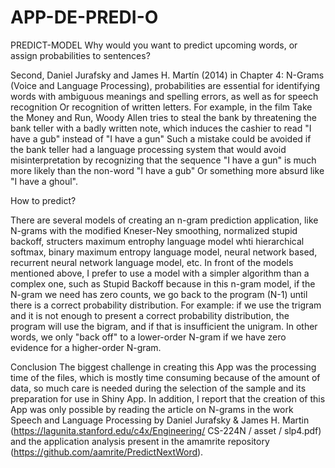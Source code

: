 # APP-DE-PREDI-O

PREDICT-MODEL
Why would you want to predict upcoming words, or assign probabilities to sentences?

Second, Daniel Jurafsky and James H. Martín (2014) in Chapter 4: N-Grams (Voice and Language Processing), probabilities are essential for identifying words with ambiguous meanings and spelling errors, as well as for speech recognition Or recognition of written letters. For example, in the film Take the Money and Run, Woody Allen tries to steal the bank by threatening the bank teller with a badly written note, which induces the cashier to read "I have a gub" instead of "I have a gun" Such a mistake could be avoided if the bank teller had a language processing system that would avoid misinterpretation by recognizing that the sequence "I have a gun" is much more likely than the non-word "I have a gub" Or something more absurd like "I have a ghoul".

How to predict?

There are several models of creating an n-gram prediction application, like N-grams with the modified Kneser-Ney smoothing, normalized stupid backoff, structers maximum entrophy language model whti hierarchical softmax, binary maximum entropy language model, neural network based, recurrent neural network language model, etc. In front of the models mentioned above, I prefer to use a model with a simpler algorithm than a complex one, such as Stupid Backoff because in this n-gram model, if the N-gram we need has zero counts, we go back to the program (N-1) until there is a correct probability distribution. For example: if we use the trigram and it is not enough to present a correct probability distribution, the program will use the bigram, and if that is insufficient the unigram. In other words, we only "back off" to a lower-order N-gram if we have zero evidence for a higher-order N-gram.

Conclusion
The biggest challenge in creating this App was the processing time of the files, which is mostly time consuming because of the amount of data, so much care is needed during the selection of the sample and its preparation for use in Shiny App.
In addition, I report that the creation of this App was only possible by reading the article on N-grams in the work Speech and Language Processing by Daniel Jurafsky & James H. Martin (https://lagunita.stanford.edu/c4x/Engineering/ CS-224N / asset / slp4.pdf) and the application analysis present in the amamrite repository (https://github.com/aamrite/PredictNextWord).
